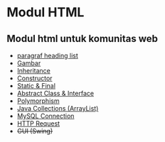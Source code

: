 # Modul HTML

Modul html untuk komunitas web
---

* [paragraf heading list](https://github.com/DemtimCod/Modul-html/blob/main/dicoding-modul-html.md)
* [Gambar](https://github.com/DemtimCod/Modul-html/blob/main/Img-modul-html.md)
* [Inheritance](https://github.com/NazirArifin/modulpbo/blob/master/inheritance.md)
* [Constructor](https://github.com/NazirArifin/modulpbo/blob/master/constructor.md)
* [Static & Final](https://github.com/NazirArifin/modulpbo/blob/master/static_final.md)
* [Abstract Class & Interface](https://github.com/NazirArifin/modulpbo/blob/master/abstract_interface.md)
* [Polymorphism](https://github.com/NazirArifin/modulpbo/blob/master/polymorphism.md)
* [Java Collections (ArrayList)](https://github.com/NazirArifin/modulpbo/blob/master/array_list.md)
* [MySQL Connection](https://github.com/NazirArifin/modulpbo/blob/master/mysql_connection.md)
* [HTTP Request](https://github.com/NazirArifin/modulpbo/blob/master/http_request.md)
* ~~GUI (Swing)~~
